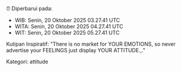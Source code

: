 ⏰ Diperbarui pada:
- WIB: Senin, 20 Oktober 2025 03.27.41 UTC
- WITA: Senin, 20 Oktober 2025 04.27.41 UTC
- WIT: Senin, 20 Oktober 2025 05.27.41 UTC

Kutipan Inspiratif:
"There is no market for YOUR EMOTIONS, so never advertise your FEELINGS just display YOUR ATTITUDE.,."


Kategori: attitude

